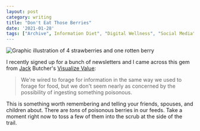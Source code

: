 ```yaml
---
layout: post
category: writing
title: "Don't Eat Those Berries"
date: '2021-01-28'
tags: ["Archive", Information Diet", "Digital Wellness", "Social Media"]
---
```



![Graphic illustration of 4 strawberries and one rotten berry](https://campbell17.s3.amazonaws.com/posts/berry.jpg)

I recently signed up for a bunch of newsletters and I came across this gem from [Jack](https://twitter.com/jackbutcher) Butcher's [Visualize Value](https://visualizevalue.substack.com/):

> We're wired to forage for information in the same way we used to forage for food, but we don't seem nearly as concerned by the possibility of ingesting something poisonous.

This is something worth remembering and telling your friends, spouses, and children about. There are _tons_ of poisonous berries in our feeds. Take a moment right now to toss a few of them into the scrub at the side of the trail.
